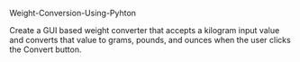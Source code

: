 Weight-Conversion-Using-Pyhton

Create a GUI based weight converter that accepts a kilogram input value and converts that value to grams, pounds, and ounces when the user clicks the Convert button.

